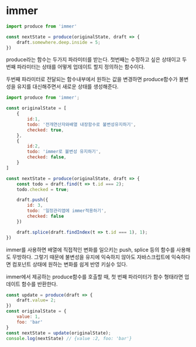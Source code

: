 # immer

```js
import produce from 'immer'

const nextState = produce(originalState, draft => {
    draft.somewhere.deep.inside = 5;
})
```

produce라는 함수는 두가지 파라미터를 받는다. 첫번째는 수정하고 싶은 상태이고 두번째 파라미터는 상태를 어떻게 업데이트 할지 정의하는 함수이다.

두번째 파라미터로 전달되는 함수내부에서 원하는 값을 변경하면 produce함수가 불변성을 유지를 대신해주면서 새로운 상태를 생성해준다.

```js
import produce from 'immer';

const originalState = [
    {
        id:1,
        todo: '전개연산자와배열 내장함수로 불변성유지하기',
        checked: true,
    },
    {
        id:2,
        todo: 'immer로 불변성 유지하기',
        checked: false,
    }
]

const nextState = produce(originalState, draft => {
    const todo = draft.find(t => t.id === 2);
    todo.checked = true;

    draft.push({
        id: 3,
        todo: '일정관리앱에 immer적용하기',
        checked: false
    })

    draft.splice(draft.findIndex(t => t.id === 1), 1);
})

```

immer를 사용하면 배열에 직접적인 변화를 일으키는 push, splice 등의 함수를 사용해도 무방하다. 그렇기 때문에 불변성을 유지에 익숙하지 않아도 자바스크립트에 익숙하다면 컴포넌트 상태에 원하는 변화를 쉽게 반영 키실수 있다. 

immer에서 제공하는 produce함수를 호출할 때, 첫 번째 파라미터가 함수 형태라면 업데이트 함수를 반환한다.

```js
const update = produce(draft => {
    draft.value= 2;
})
const originalState = {
    value: 1,
    foo: 'bar'
}
const nextState = update(originalState);
console.log(nextState) // {value :2, foo: 'bar'}
```


